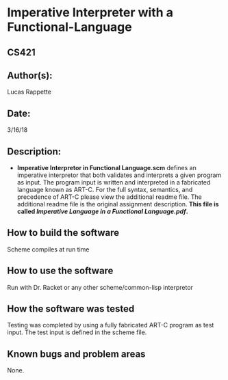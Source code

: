 #  Imperative Interpreter with a Functional-Language
## CS421

## Author(s):

Lucas Rappette

## Date:

3/16/18


## Description:

- __Imperative Interpretor in Functional Language.scm__ defines an imperative interpretor that both validates and interprets a given program as input.
The program input is written and interpreted in a fabricated language known as ART-C. For the full syntax, semantics, and precedence of ART-C please
view the additional readme file. The additional readme file is the original assignment description. __This file is called _Imperative Language in a Functional Language.pdf_.__

## How to build the software

Scheme compiles at run time


## How to use the software

Run with Dr. Racket or any other scheme/common-lisp interpretor


## How the software was tested

Testing was completed by using a fully fabricated ART-C program as test input. The test input is defined in the scheme file.


## Known bugs and problem areas

None.
